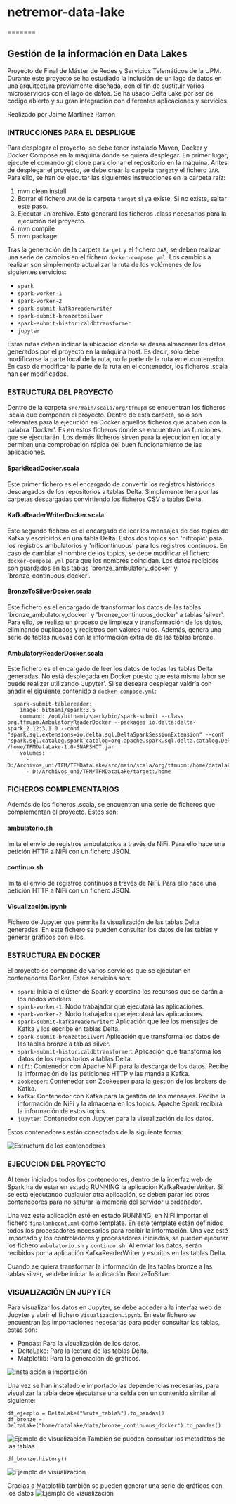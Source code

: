 
# netremor-data-lake
=======
## Gestión de la información en Data Lakes
Proyecto de Final de Máster de Redes y Servicios Telemáticos de la UPM.
Durante este proyecto se ha estudiado la inclusión de un lago de datos en una arquitectura previamente diseñada, con el fin de sustituir varios microservicios con el lago de datos.
Se ha usado Delta Lake por ser de código abierto y su gran integración con diferentes aplicaciones y servicios

Realizado por Jaime Martínez Ramón

### INTRUCCIONES PARA EL DESPLIGUE

Para desplegar el proyecto, se debe tener instalado Maven, Docker y Docker Compose en la máquina donde se quiera desplegar.
En primer lugar, ejecute el comando git clone para clonar el repositorio en la máquina.
Antes de desplegar el proyecto, se debe crear la carpeta `target`y el fichero `JAR`.
Para ello, se han de ejecutar las siguientes instrucciones en la carpeta raíz:
1. mvn clean install
2. Borrar el fichero `JAR` de la carpeta `target` si ya existe. Si no existe, saltar este paso.
3. Ejecutar un archivo. Esto generará los ficheros .class necesarios para la ejecución del proyecto.
4. mvn compile
5. mvn package

Tras la generación de la carpeta `target` y el fichero `JAR`, se deben realizar una serie de cambios en el fichero `docker-compose.yml`.
Los cambios a realizar son simplemente actualizar la ruta de los volúmenes de los siguientes servicios:
- `spark`
- `spark-worker-1`
- `spark-worker-2`
- `spark-submit-kafkareaderwriter`
- `spark-submit-bronzetosilver`
- `spark-submit-historicaldbtransformer`
- `jupyter`

Estas rutas deben indicar la ubicación donde se desea almacenar los datos generados por el proyecto en la máquina host. Es decir, solo debe modificarse
la parte local de la ruta, no la parte de la ruta en el contenedor. En caso de modificar la parte de la ruta en el contenedor, los ficheros .scala han
ser modificados.


### ESTRUCTURA DEL PROYECTO

Dentro de la carpeta `src/main/scala/org/tfmupm` se encuentran los ficheros .scala que componen el proyecto. Dentro de esta carpeta, solo son relevantes
para la ejecución en Docker aquellos ficheros que acaben con la palabra 'Docker'. Es en estos ficheros donde se encuentran las funciones que se ejecutarán.
Los demás ficheros sirven para la ejecución en local y permiten una comprobación rápida del buen funcionamiento de las aplicaciones.

#### SparkReadDocker.scala
Este primer fichero es el encargado de convertir los registros históricos descargados de los repositorios a tablas Delta.
Simplemente itera por las carpetas descargadas convirtiendo los ficheros CSV a tablas Delta.
#### KafkaReaderWriterDocker.scala
Este segundo fichero es el encargado de leer los mensajes de dos topics de Kafka y escribirlos en una tabla Delta.
Estos dos topics son 'nifitopic' para los registros ambulatorios y 'nificontinuous' para los registros continuos. En caso de cambiar el nombre de los topics,
se debe modificar el fichero `docker-compose.yml` para que los nombres coincidan.
Los datos recibidos son guardados en las tablas 'bronze_ambulatory_docker' y 'bronze_continuous_docker'.
#### BronzeToSilverDocker.scala
Este fichero es el encargado de transformar los datos de las tablas 'bronze_ambulatory_docker' y 'bronze_continuous_docker' a tablas 'silver'.
Para ello, se realiza un proceso de limpieza y transformación de los datos, eliminando duplicados y registros con valores nulos.
Además, genera una serie de tablas nuevas con la información extraída de las tablas bronze. 
#### AmbulatoryReaderDocker.scala
Este fichero es el encargado de leer los datos de todas las tablas Delta generadas. 
No está desplegada en Docker puesto que está misma labor se puede realizar utilizando 'Jupyter'.
Si se deseara desplegar valdría con añadir el siguiente contenido a `docker-compose.yml`:
```
  spark-submit-tablereader:
    image: bitnami/spark:3.5
    command: /opt/bitnami/spark/bin/spark-submit --class org.tfmupm.AmbulatoryReaderDocker --packages io.delta:delta-spark_2.12:3.1.0 --conf "spark.sql.extensions=io.delta.sql.DeltaSparkSessionExtension" --conf "spark.sql.catalog.spark_catalog=org.apache.spark.sql.delta.catalog.DeltaCatalog" /home/TFMDataLake-1.0-SNAPSHOT.jar
    volumes:
      - D:/Archivos_uni/TFM/TFMDataLake/src/main/scala/org/tfmupm:/home/datalake
      - D:/Archivos_uni/TFM/TFMDataLake/target:/home
```
### FICHEROS COMPLEMENTARIOS

Además de los ficheros .scala, se encuentran una serie de ficheros que complementan el proyecto. Estos son:
#### ambulatorio.sh
Imita el envío de registros ambulatorios a través de NiFi. Para ello hace una petición HTTP a NiFi con un fichero JSON.
#### continuo.sh
Imita el envío de registros continuos a través de NiFi. Para ello hace una petición HTTP a NiFi con un fichero JSON.
#### Visualización.ipynb
Fichero de Jupyter que permite la visualización de las tablas Delta generadas. En este fichero se pueden consultar los datos de las tablas y generar gráficos con ellos.


### ESTRUCTURA EN DOCKER

El proyecto se compone de varios servicios que se ejecutan en contenedores Docker. Estos servicios son:
- `spark`: Inicia el clúster de Spark y coordina los recursos que se darán a los nodos workers.
- `spark-worker-1`: Nodo trabajador que ejecutará las aplicaciones.
- `spark-worker-2`: Nodo trabajador que ejecutará las aplicaciones.
- `spark-submit-kafkareaderwriter`: Aplicación que lee los mensajes de Kafka y los escribe en tablas Delta.
- `spark-submit-bronzetosilver`: Aplicación que transforma los datos de las tablas bronze a tablas silver.
- `spark-submit-historicaldbtransformer`: Aplicación que transforma los datos de los repositorios a tablas Delta.
- `nifi`: Contenedor con Apache NiFi para la descarga de los datos. Recibe la información de las peticiones HTTP y las manda a Kafka.
- `zookeeper`: Contenedor con Zookeeper para la gestión de los brokers de Kafka.
- `kafka`: Contenedor con Kafka para la gestión de los mensajes. Recibe la información de NiFi y la almacena en los topics. Apache Spark recibirá la información de estos topics.
- `jupyter`: Contenedor con Jupyter para la visualización de los datos.

Estos contenedores están conectados de la siguiente forma:

![Estructura de los contenedores](/img/arquitectura.png)

### EJECUCIÓN DEL PROYECTO

Al tener iniciados todos los contenedores, dentro de la interfaz web de Spark ha de estar en estado RUNNING la aplicación KafkaReaderWriter.
Si se está ejecutando cualquier otra aplicación, se deben parar los otros contenedores para no saturar la memoria del servidor u ordenador. 

Una vez esta aplicación esté en estado RUNNING, en NiFi importar el fichero `finalambcont.xml` como template. En este template están definidos todos los procesadores necesarios para recibir la información.
Una vez esté importado y los controladores y procesadores iniciados, se pueden ejecutar los fichero `ambulatorio.sh` y `continuo.sh`.
Al enviar los datos, serán recibidos por la aplicación KafkaReaderWriter y escritos en las tablas Delta.

Cuando se quiera transformar la información de las tablas bronze a las tablas silver, se debe iniciar la aplicación BronzeToSilver. 

### VISUALIZACIÓN EN JUPYTER 

Para visualizar los datos en Jupyter, se debe acceder a la interfaz web de Jupyter y abrir el fichero `Visualizacion.ipynb`.
En este fichero se encuentran las importaciones necesarias para poder consultar las tablas, estas son:
- Pandas: Para la visualización de los datos.
- DeltaLake: Para la lectura de las tablas Delta.
- Matplotlib: Para la generación de gráficos.

![Instalación e importación](/img/install_imports.png)

Una vez se han instalado e importado las dependencias necesarias, para visualizar la tabla debe ejecutarse una celda con un contenido similar al siguiente:
```
df_ejemplo = DeltaLake("%ruta_tabla%").to_pandas()
df_bronze = DeltaLake("home/datalake/data/bronze_continuous_docker").to_pandas()
```
![Ejemplo de visualización](/img/bronze_continuous.png)
También se pueden consultar los metadatos de las tablas
```
df_bronze.history()
```
![Ejemplo de visualización](/img/metadatos.png)

Gracias a Matplotlib también se pueden generar una serie de gráficos con los datos
![Ejemplo de visualización](/img/grafica_lab_sequences.png)

